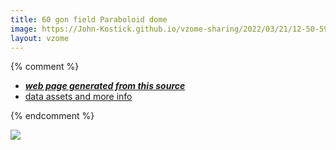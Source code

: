 ```yaml
---
title: 60 gon field Paraboloid dome
image: https://John-Kostick.github.io/vzome-sharing/2022/03/21/12-50-59-60-gon field-Paraboloid dome/60-gon field-Paraboloid dome.png
layout: vzome
---
```


{% comment %}
 - [***web page generated from this source***][post]
 - [data assets and more info][github]

[post]: <https://John-Kostick.github.io/vzome-sharing/2022/03/21/60-gon field-Paraboloid dome-12-50-59.html>
[github]: <https://github.com/John-Kostick/vzome-sharing/tree/main/2022/03/21/12-50-59-60-gon field-Paraboloid dome/>
{% endcomment %}

<vzome-viewer style="width: 100%; height: 65vh;"
       src="https://John-Kostick.github.io/vzome-sharing/2022/03/21/12-50-59-60-gon field-Paraboloid dome/60-gon field-Paraboloid dome.vZome" >
  <img src="https://John-Kostick.github.io/vzome-sharing/2022/03/21/12-50-59-60-gon field-Paraboloid dome/60-gon field-Paraboloid dome.png" />
</vzome-viewer>